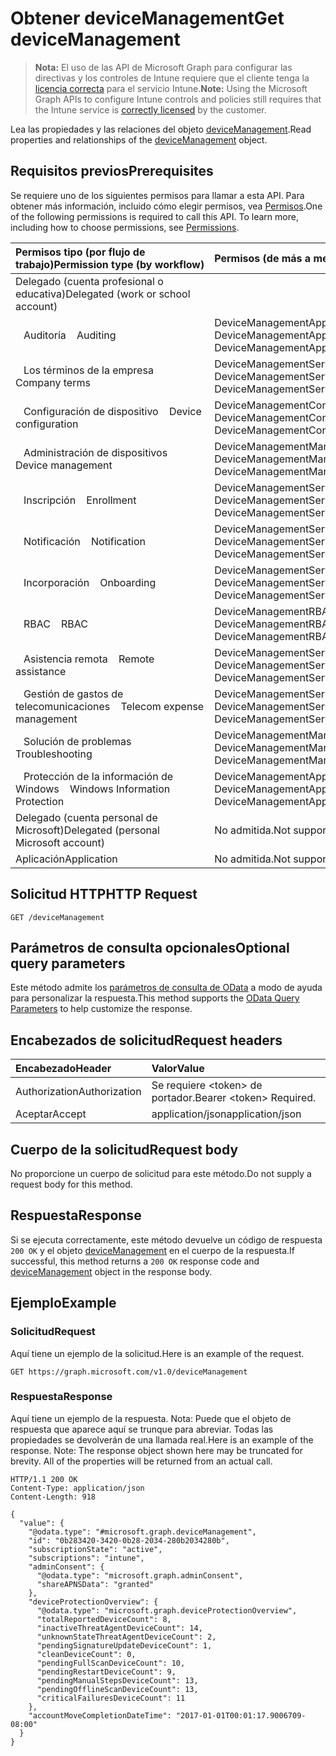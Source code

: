# <a name="get-devicemanagement"></a><span data-ttu-id="89399-101">Obtener deviceManagement</span><span class="sxs-lookup"><span data-stu-id="89399-101">Get deviceManagement</span></span>

> <span data-ttu-id="89399-102">**Nota:** El uso de las API de Microsoft Graph para configurar las directivas y los controles de Intune requiere que el cliente tenga la [licencia correcta](https://go.microsoft.com/fwlink/?linkid=839381) para el servicio Intune.</span><span class="sxs-lookup"><span data-stu-id="89399-102">**Note:** Using the Microsoft Graph APIs to configure Intune controls and policies still requires that the Intune service is [correctly licensed](https://go.microsoft.com/fwlink/?linkid=839381) by the customer.</span></span>

<span data-ttu-id="89399-103">Lea las propiedades y las relaciones del objeto [deviceManagement](../resources/intune_shared_devicemanagement.md).</span><span class="sxs-lookup"><span data-stu-id="89399-103">Read properties and relationships of the [deviceManagement](../resources/intune_shared_devicemanagement.md) object.</span></span>

## <a name="prerequisites"></a><span data-ttu-id="89399-104">Requisitos previos</span><span class="sxs-lookup"><span data-stu-id="89399-104">Prerequisites</span></span>
<span data-ttu-id="89399-p101">Se requiere uno de los siguientes permisos para llamar a esta API. Para obtener más información, incluido cómo elegir permisos, vea [Permisos](../../../concepts/permissions_reference.md).</span><span class="sxs-lookup"><span data-stu-id="89399-p101">One of the following permissions is required to call this API. To learn more, including how to choose permissions, see [Permissions](../../../concepts/permissions_reference.md).</span></span>

| <span data-ttu-id="89399-107">Permisos&nbsp;tipo&nbsp;(por&nbsp;flujo de trabajo)</span><span class="sxs-lookup"><span data-stu-id="89399-107">Permission&nbsp;type&nbsp;(by&nbsp;workflow)</span></span> | <span data-ttu-id="89399-108">Permisos (de más a menos privilegiados)</span><span class="sxs-lookup"><span data-stu-id="89399-108">Permissions (from most to least privileged)</span></span> |
|:---|:---|
| <span data-ttu-id="89399-109">Delegado (cuenta profesional o educativa)</span><span class="sxs-lookup"><span data-stu-id="89399-109">Delegated (work or school account)</span></span> | |
| <span data-ttu-id="89399-110">&nbsp;&nbsp; Auditoría</span><span class="sxs-lookup"><span data-stu-id="89399-110">&nbsp; &nbsp; Auditing</span></span> | <span data-ttu-id="89399-111">DeviceManagementApps.ReadWrite.All, DeviceManagementApps.Read.All</span><span class="sxs-lookup"><span data-stu-id="89399-111">DeviceManagementApps.ReadWrite.All, DeviceManagementApps.Read.All</span></span> |
| <span data-ttu-id="89399-112">&nbsp;&nbsp; Los términos de la empresa</span><span class="sxs-lookup"><span data-stu-id="89399-112">&nbsp; &nbsp; Company terms</span></span> | <span data-ttu-id="89399-113">DeviceManagementServiceConfig.ReadWrite.All, DeviceManagementServiceConfig.Read.All</span><span class="sxs-lookup"><span data-stu-id="89399-113">DeviceManagementServiceConfig.ReadWrite.All, DeviceManagementServiceConfig.Read.All</span></span> |
| <span data-ttu-id="89399-114">&nbsp;&nbsp; Configuración de dispositivo</span><span class="sxs-lookup"><span data-stu-id="89399-114">&nbsp; &nbsp; Device configuration</span></span> | <span data-ttu-id="89399-115">DeviceManagementConfiguration.ReadWrite.All, DeviceManagementConfiguration.Read.All</span><span class="sxs-lookup"><span data-stu-id="89399-115">DeviceManagementConfiguration.ReadWrite.All, DeviceManagementConfiguration.Read.All</span></span> |
| <span data-ttu-id="89399-116">&nbsp;&nbsp; Administración de dispositivos</span><span class="sxs-lookup"><span data-stu-id="89399-116">&nbsp; &nbsp; Device management</span></span> | <span data-ttu-id="89399-117">DeviceManagementManagedDevices.ReadWrite.All, DeviceManagementManagedDevices.Read.All</span><span class="sxs-lookup"><span data-stu-id="89399-117">DeviceManagementManagedDevices.ReadWrite.All, DeviceManagementManagedDevices.Read.All</span></span> |
| <span data-ttu-id="89399-118">&nbsp;&nbsp; Inscripción</span><span class="sxs-lookup"><span data-stu-id="89399-118">&nbsp; &nbsp; Enrollment</span></span> | <span data-ttu-id="89399-119">DeviceManagementServiceConfig.ReadWrite.All, DeviceManagementServiceConfig.Read.All</span><span class="sxs-lookup"><span data-stu-id="89399-119">DeviceManagementServiceConfig.ReadWrite.All, DeviceManagementServiceConfig.Read.All</span></span> |
| <span data-ttu-id="89399-120">&nbsp;&nbsp; Notificación</span><span class="sxs-lookup"><span data-stu-id="89399-120">&nbsp; &nbsp; Notification</span></span> | <span data-ttu-id="89399-121">DeviceManagementServiceConfig.ReadWrite.All, DeviceManagementServiceConfig.Read.All</span><span class="sxs-lookup"><span data-stu-id="89399-121">DeviceManagementServiceConfig.ReadWrite.All, DeviceManagementServiceConfig.Read.All</span></span> |
| <span data-ttu-id="89399-122">&nbsp;&nbsp; Incorporación</span><span class="sxs-lookup"><span data-stu-id="89399-122">&nbsp; &nbsp; Onboarding</span></span> | <span data-ttu-id="89399-123">DeviceManagementServiceConfig.ReadWrite.All, DeviceManagementServiceConfig.Read.All</span><span class="sxs-lookup"><span data-stu-id="89399-123">DeviceManagementServiceConfig.ReadWrite.All, DeviceManagementServiceConfig.Read.All</span></span> |
| <span data-ttu-id="89399-124">&nbsp;&nbsp; RBAC</span><span class="sxs-lookup"><span data-stu-id="89399-124">&nbsp; &nbsp; RBAC</span></span> | <span data-ttu-id="89399-125">DeviceManagementRBAC.ReadWrite.All, DeviceManagementRBAC.Read.All</span><span class="sxs-lookup"><span data-stu-id="89399-125">DeviceManagementRBAC.ReadWrite.All, DeviceManagementRBAC.Read.All</span></span> |
| <span data-ttu-id="89399-126">&nbsp;&nbsp; Asistencia remota</span><span class="sxs-lookup"><span data-stu-id="89399-126">&nbsp; &nbsp; Remote assistance</span></span> | <span data-ttu-id="89399-127">DeviceManagementServiceConfig.ReadWrite.All, DeviceManagementServiceConfig.Read.All</span><span class="sxs-lookup"><span data-stu-id="89399-127">DeviceManagementServiceConfig.ReadWrite.All, DeviceManagementServiceConfig.Read.All</span></span> |
| <span data-ttu-id="89399-128">&nbsp;&nbsp; Gestión de gastos de telecomunicaciones</span><span class="sxs-lookup"><span data-stu-id="89399-128">&nbsp; &nbsp; Telecom expense management</span></span> | <span data-ttu-id="89399-129">DeviceManagementServiceConfig.ReadWrite.All, DeviceManagementServiceConfig.Read.All</span><span class="sxs-lookup"><span data-stu-id="89399-129">DeviceManagementServiceConfig.ReadWrite.All, DeviceManagementServiceConfig.Read.All</span></span> |
| <span data-ttu-id="89399-130">&nbsp;&nbsp; Solución de problemas</span><span class="sxs-lookup"><span data-stu-id="89399-130">&nbsp; &nbsp; Troubleshooting</span></span> | <span data-ttu-id="89399-131">DeviceManagementManagedDevices.ReadWrite.All, DeviceManagementManagedDevices.Read.All</span><span class="sxs-lookup"><span data-stu-id="89399-131">DeviceManagementManagedDevices.ReadWrite.All, DeviceManagementManagedDevices.Read.All</span></span>|
| <span data-ttu-id="89399-132">&nbsp;&nbsp; Protección de la información de Windows</span><span class="sxs-lookup"><span data-stu-id="89399-132">&nbsp; &nbsp; Windows Information Protection</span></span> | <span data-ttu-id="89399-133">DeviceManagementApps.ReadWrite.All, DeviceManagementApps.Read.All</span><span class="sxs-lookup"><span data-stu-id="89399-133">DeviceManagementApps.ReadWrite.All, DeviceManagementApps.Read.All</span></span>|
| <span data-ttu-id="89399-134">Delegado (cuenta personal de Microsoft)</span><span class="sxs-lookup"><span data-stu-id="89399-134">Delegated (personal Microsoft account)</span></span> | <span data-ttu-id="89399-135">No admitida.</span><span class="sxs-lookup"><span data-stu-id="89399-135">Not supported.</span></span>|
| <span data-ttu-id="89399-136">Aplicación</span><span class="sxs-lookup"><span data-stu-id="89399-136">Application</span></span> | <span data-ttu-id="89399-137">No admitida.</span><span class="sxs-lookup"><span data-stu-id="89399-137">Not supported.</span></span> |



## <a name="http-request"></a><span data-ttu-id="89399-138">Solicitud HTTP</span><span class="sxs-lookup"><span data-stu-id="89399-138">HTTP Request</span></span>
<!-- {
  "blockType": "ignored"
}
-->
``` http
GET /deviceManagement
```

## <a name="optional-query-parameters"></a><span data-ttu-id="89399-139">Parámetros de consulta opcionales</span><span class="sxs-lookup"><span data-stu-id="89399-139">Optional query parameters</span></span>
<span data-ttu-id="89399-140">Este método admite los [parámetros de consulta de OData](https://developer.microsoft.com/graph/docs/concepts/query_parameters) a modo de ayuda para personalizar la respuesta.</span><span class="sxs-lookup"><span data-stu-id="89399-140">This method supports the [OData Query Parameters](https://developer.microsoft.com/graph/docs/concepts/query_parameters) to help customize the response.</span></span>
## <a name="request-headers"></a><span data-ttu-id="89399-141">Encabezados de solicitud</span><span class="sxs-lookup"><span data-stu-id="89399-141">Request headers</span></span>
|<span data-ttu-id="89399-142">Encabezado</span><span class="sxs-lookup"><span data-stu-id="89399-142">Header</span></span>|<span data-ttu-id="89399-143">Valor</span><span class="sxs-lookup"><span data-stu-id="89399-143">Value</span></span>|
|:---|:---|
|<span data-ttu-id="89399-144">Authorization</span><span class="sxs-lookup"><span data-stu-id="89399-144">Authorization</span></span>|<span data-ttu-id="89399-145">Se requiere &lt;token&gt; de portador.</span><span class="sxs-lookup"><span data-stu-id="89399-145">Bearer &lt;token&gt; Required.</span></span>|
|<span data-ttu-id="89399-146">Aceptar</span><span class="sxs-lookup"><span data-stu-id="89399-146">Accept</span></span>|<span data-ttu-id="89399-147">application/json</span><span class="sxs-lookup"><span data-stu-id="89399-147">application/json</span></span>|

## <a name="request-body"></a><span data-ttu-id="89399-148">Cuerpo de la solicitud</span><span class="sxs-lookup"><span data-stu-id="89399-148">Request body</span></span>
<span data-ttu-id="89399-149">No proporcione un cuerpo de solicitud para este método.</span><span class="sxs-lookup"><span data-stu-id="89399-149">Do not supply a request body for this method.</span></span>

## <a name="response"></a><span data-ttu-id="89399-150">Respuesta</span><span class="sxs-lookup"><span data-stu-id="89399-150">Response</span></span>
<span data-ttu-id="89399-151">Si se ejecuta correctamente, este método devuelve un código de respuesta `200 OK` y el objeto [deviceManagement](../resources/intune_shared_devicemanagement.md) en el cuerpo de la respuesta.</span><span class="sxs-lookup"><span data-stu-id="89399-151">If successful, this method returns a `200 OK` response code and [deviceManagement](../resources/intune_shared_devicemanagement.md) object in the response body.</span></span>

## <a name="example"></a><span data-ttu-id="89399-152">Ejemplo</span><span class="sxs-lookup"><span data-stu-id="89399-152">Example</span></span>
### <a name="request"></a><span data-ttu-id="89399-153">Solicitud</span><span class="sxs-lookup"><span data-stu-id="89399-153">Request</span></span>
<span data-ttu-id="89399-154">Aquí tiene un ejemplo de la solicitud.</span><span class="sxs-lookup"><span data-stu-id="89399-154">Here is an example of the request.</span></span>
``` http
GET https://graph.microsoft.com/v1.0/deviceManagement
```

### <a name="response"></a><span data-ttu-id="89399-155">Respuesta</span><span class="sxs-lookup"><span data-stu-id="89399-155">Response</span></span>
<span data-ttu-id="89399-p102">Aquí tiene un ejemplo de la respuesta. Nota: Puede que el objeto de respuesta que aparece aquí se trunque para abreviar. Todas las propiedades se devolverán de una llamada real.</span><span class="sxs-lookup"><span data-stu-id="89399-p102">Here is an example of the response. Note: The response object shown here may be truncated for brevity. All of the properties will be returned from an actual call.</span></span>
``` http
HTTP/1.1 200 OK
Content-Type: application/json
Content-Length: 918

{
  "value": {
    "@odata.type": "#microsoft.graph.deviceManagement",
    "id": "0b283420-3420-0b28-2034-280b2034280b",
    "subscriptionState": "active",
    "subscriptions": "intune",
    "adminConsent": {
      "@odata.type": "microsoft.graph.adminConsent",
      "shareAPNSData": "granted"
    },
    "deviceProtectionOverview": {
      "@odata.type": "microsoft.graph.deviceProtectionOverview",
      "totalReportedDeviceCount": 8,
      "inactiveThreatAgentDeviceCount": 14,
      "unknownStateThreatAgentDeviceCount": 2,
      "pendingSignatureUpdateDeviceCount": 1,
      "cleanDeviceCount": 0,
      "pendingFullScanDeviceCount": 10,
      "pendingRestartDeviceCount": 9,
      "pendingManualStepsDeviceCount": 13,
      "pendingOfflineScanDeviceCount": 13,
      "criticalFailuresDeviceCount": 11
    },
    "accountMoveCompletionDateTime": "2017-01-01T00:01:17.9006709-08:00"
  }
}
```



